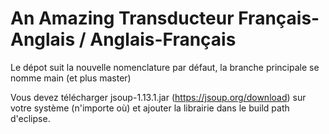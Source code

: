 # An Amazing Transducteur Français-Anglais / Anglais-Français

Le dépot suit la nouvelle nomenclature par défaut, la branche principale se nomme main (et plus master)

Vous devez télécharger jsoup-1.13.1.jar (https://jsoup.org/download) sur votre système (n'importe où) et ajouter la librairie dans le build path d'eclipse.
